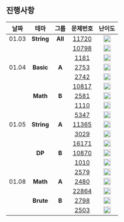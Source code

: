 ## 진행사항

| 날짜 |    테마   | 그룹 |        문제번호        |        난이도        |
|:----:|:---:|:---:|:---:|:--:|
|01.03 |**String**|**All**|[11720](https://www.acmicpc.net/problem/11720)|<img height="20px" width="20px" src="https://static.solved.ac/tier_small/2.svg"/>|
|      |          |       |[10798](https://www.acmicpc.net/problem/10798)|<img height="20px" width="20px" src="https://static.solved.ac/tier_small/5.svg"/>|
|      |          |       |[1181](https://www.acmicpc.net/problem/1181)|<img height="20px" width="20px" src="https://static.solved.ac/tier_small/6.svg"/>|
|01.04 |**Basic** |**A**|[2753](https://www.acmicpc.net/problem/2753)|<img height="20px" width="20px" src="https://static.solved.ac/tier_small/1.svg"/>|
|      |          |       |[2742](https://www.acmicpc.net/problem/2742)|<img height="20px" width="20px" src="https://static.solved.ac/tier_small/2.svg"/>|
|      |          |       |[10817](https://www.acmicpc.net/problem/10817)|<img height="20px" width="20px" src="https://static.solved.ac/tier_small/3.svg"/>|
|      |**Math**  |**B**|[2581](https://www.acmicpc.net/problem/2581)|<img height="20px" width="20px" src="https://static.solved.ac/tier_small/4.svg"/>|
|      |          |       |[1110](https://www.acmicpc.net/problem/1110)|<img height="20px" width="20px" src="https://static.solved.ac/tier_small/5.svg"/>|
|      |          |       |[5347](https://www.acmicpc.net/problem/5347)|<img height="20px" width="20px" src="https://static.solved.ac/tier_small/6.svg"/>|
|01.05 |**String**|**A**|[11365](https://www.acmicpc.net/problem/11365)|<img height="20px" width="20px" src="https://static.solved.ac/tier_small/2.svg"/>|
|      |          |       |[3029](https://www.acmicpc.net/problem/3029)|<img height="20px" width="20px" src="https://static.solved.ac/tier_small/3.svg"/>|
|      |          |       |[16171](https://www.acmicpc.net/problem/16171)|<img height="20px" width="20px" src="https://static.solved.ac/tier_small/5.svg"/>|
|      |**DP**    |**B**|[10870](https://www.acmicpc.net/problem/10870)|<img height="20px" width="20px" src="https://static.solved.ac/tier_small/4.svg"/>|
|      |          |       |[1010](https://www.acmicpc.net/problem/1010)|<img height="20px" width="20px" src="https://static.solved.ac/tier_small/6.svg"/>|
|      |          |       |[2579](https://www.acmicpc.net/problem/2579)|<img height="20px" width="20px" src="https://static.solved.ac/tier_small/8.svg"/>|
|01.08 |**Math**|**A**|[2480](https://www.acmicpc.net/problem/2480)|<img height="20px" width="20px" src="https://static.solved.ac/tier_small/2.svg"/>|
|      |          |       |[22864](https://www.acmicpc.net/problem/22864)|<img height="20px" width="20px" src="https://static.solved.ac/tier_small/4.svg"/>|
|      |**Brute** |**B**|[2798](https://www.acmicpc.net/problem/2798)|<img height="20px" width="20px" src="https://static.solved.ac/tier_small/4.svg"/>|
|      |          |       |[2503](https://www.acmicpc.net/problem/2503)|<img height="20px" width="20px" src="https://static.solved.ac/tier_small/8.svg"/>|

